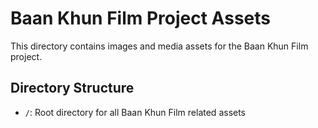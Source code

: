 # Baan Khun Film Project Assets

This directory contains images and media assets for the Baan Khun Film project.

## Directory Structure
- `/`: Root directory for all Baan Khun Film related assets